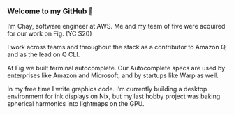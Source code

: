 ### Welcome to my GitHub 👋
I’m Chay, software engineer at AWS. Me and my team of five were acquired for our work on Fig. (YC S20)

I work across teams and throughout the stack as a contributor to Amazon Q, and as the lead on Q CLI.

At Fig we built terminal autocomplete. Our Autocomplete specs are used by enterprises like Amazon and Microsoft, and by startups like Warp as well.

In my free time I write graphics code. I’m currently building a desktop environment for ink displays on Nix, but my last hobby project was baking spherical harmonics into lightmaps on the GPU.
